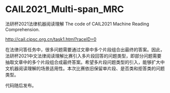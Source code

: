 # CAIL2021_Multi-span_MRC
法研杯2021法律机器阅读理解
The code of CAIL2021 Machine Reading Comprehension.

http://cail.cipsc.org.cn/task1.html?raceID=0

在法律问答任务中，很多问题需要通过文章中多个片段组合出最终的答案。因此，法研杯2021中文法律阅读理解比赛引入多片段回答的问题类型，即部分问题需要抽取文章中的多个片段组合成最终答案。希望多片段问题类型的引入，能够扩大中文机器阅读理解的场景适用性。本次比赛依旧保留单片段、是否类和拒答类的问题类型。

代码随后发布。
